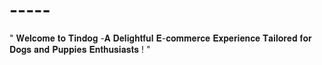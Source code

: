 # -----
" 𝐖𝐞𝐥𝐜𝐨𝐦𝐞 𝐭𝐨 𝐓𝐢𝐧𝐝𝐨𝐠 -𝐀 𝐃𝐞𝐥𝐢𝐠𝐡𝐭𝐟𝐮𝐥 𝐄-𝐜𝐨𝐦𝐦𝐞𝐫𝐜𝐞 𝐄𝐱𝐩𝐞𝐫𝐢𝐞𝐧𝐜𝐞 𝐓𝐚𝐢𝐥𝐨𝐫𝐞𝐝 𝐟𝐨𝐫 𝐃𝐨𝐠𝐬 𝐚𝐧𝐝 𝐏𝐮𝐩𝐩𝐢𝐞𝐬 𝐄𝐧𝐭𝐡𝐮𝐬𝐢𝐚𝐬𝐭𝐬 ! "
